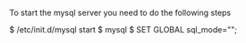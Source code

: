 To start the mysql server you need to do the following steps

$ /etc/init.d/mysql start
$ mysql
$ SET GLOBAL sql_mode="";
